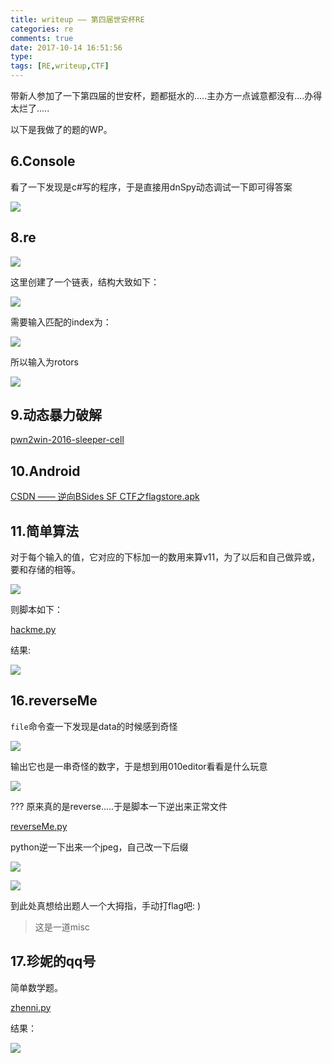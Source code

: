 ```yaml
---
title: writeup —— 第四届世安杯RE
categories: re
comments: true
date: 2017-10-14 16:51:56
type:
tags: [RE,writeup,CTF]
---
```


带新人参加了一下第四届的世安杯，题都挺水的.....主办方一点诚意都没有....办得太烂了.....

以下是我做了的题的WP。



<!--more-->

## 6.Console

看了一下发现是c#写的程序，于是直接用dnSpy动态调试一下即可得答案

![](http://owhak23d7.bkt.clouddn.com/17-10-16/48207954.jpg)



## 8.re

![](http://owhak23d7.bkt.clouddn.com/17-10-17/87157322.jpg)

这里创建了一个链表，结构大致如下：

![](http://owhak23d7.bkt.clouddn.com/17-10-17/61131982.jpg)

需要输入匹配的index为：

![](http://owhak23d7.bkt.clouddn.com/17-10-17/11100035.jpg)

所以输入为rotors

![](http://owhak23d7.bkt.clouddn.com/17-10-17/52355834.jpg)



## 9.动态暴力破解

[pwn2win-2016-sleeper-cell](https://github.com/xil-se/xil.se/blob/master/content/post/pwn2win-2016-sleeper-cell-kbeckmann.md)



## 10.Android

[CSDN —— 逆向BSides SF CTF之flagstore.apk](http://blog.csdn.net/caiqiiqi/article/details/77460651)



## 11.简单算法

对于每个输入的值，它对应的下标加一的数用来算v11，为了以后和自己做异或，要和存储的相等。

![](http://owhak23d7.bkt.clouddn.com/17-10-17/45903572.jpg)

则脚本如下：

[hackme.py](https://github.com/edwardchoijc/ctf-writeups/blob/master/2017-Shianbei/rev-hackme/solver_hackme.py)

结果:

![](http://owhak23d7.bkt.clouddn.com/17-10-17/28790942.jpg)



## 16.reverseMe

`file`命令查一下发现是data的时候感到奇怪

![](http://owhak23d7.bkt.clouddn.com/17-10-17/83396251.jpg)

输出它也是一串奇怪的数字，于是想到用010editor看看是什么玩意

![](http://owhak23d7.bkt.clouddn.com/17-10-17/72936574.jpg)

???  原来真的是reverse.....于是脚本一下逆出来正常文件

[reverseMe.py](https://github.com/edwardchoijc/ctf-writeups/blob/master/2017-Shianbei/rev-reverseMe/solver_reverseMe.py)

python逆一下出来一个jpeg，自己改一下后缀

![](http://owhak23d7.bkt.clouddn.com/17-10-17/92864906.jpg)

![](http://owhak23d7.bkt.clouddn.com/17-10-17/67828445.jpg)

到此处真想给出题人一个大拇指，手动打flag吧: )

> 这是一道misc



## 17.珍妮的qq号

简单数学题。

[zhenni.py](https://github.com/edwardchoijc/ctf-writeups/blob/master/2017-Shianbei/misc-zhenni/solver_zhenni.py)

结果：

![](http://owhak23d7.bkt.clouddn.com/17-10-17/357165.jpg)